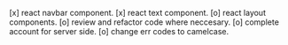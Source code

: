 [x] react navbar component.
[x] react text component.
[o] react layout components.
[o] review and refactor code where neccesary.
[o] complete account for server side.
[o] change err codes to camelcase.